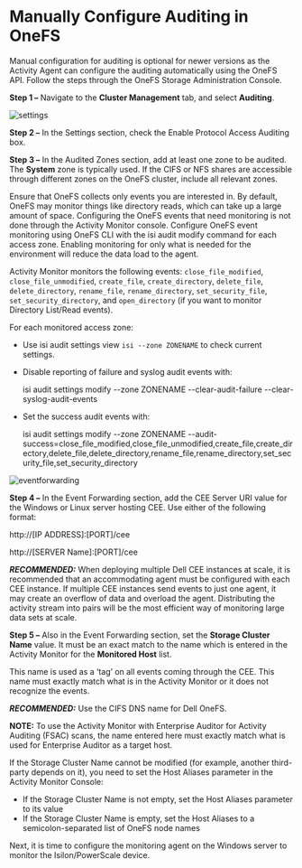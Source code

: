 # Manually Configure Auditing in OneFS

Manual configuration for auditing is optional for newer versions as the Activity Agent can configure
the auditing automatically using the OneFS API. Follow the steps through the OneFS Storage
Administration Console.

**Step 1 –** Navigate to the **Cluster Management** tab, and select **Auditing**.

![settings](/img/versioned_docs/activitymonitor_7.1/config/dellpowerscale/settings.webp)

**Step 2 –** In the Settings section, check the Enable Protocol Access Auditing box.

**Step 3 –** In the Audited Zones section, add at least one zone to be audited. The **System** zone
is typically used. If the CIFS or NFS shares are accessible through different zones on the OneFS
cluster, include all relevant zones.

Ensure that OneFS collects only events you are interested in. By default, OneFS may monitor things
like directory reads, which can take up a large amount of space. Configuring the OneFS events that
need monitoring is not done through the Activity Monitor console. Configure OneFS event monitoring
using OneFS CLI with the isi audit modify command for each access zone. Enabling monitoring for only
what is needed for the environment will reduce the data load to the agent.

Activity Monitor monitors the following events: `close_file_modified`, `close_file_unmodified`,
`create_file`, `create_directory`, `delete_file`, `delete_directory`, `rename_file`,
`rename_directory`, `set_security_file`, `set_security_directory`, and `open_directory` (if you want
to monitor Directory List/Read events).

For each monitored access zone:

- Use isi audit settings view `isi --zone ZONENAME` to check current settings.
- Disable reporting of failure and syslog audit events with:

  isi audit settings modify --zone ZONENAME --clear-audit-failure --clear-syslog-audit-events

- Set the success audit events with:

  isi audit settings modify --zone ZONENAME
  --audit-success=close_file_modified,close_file_unmodified,create_file,create_directory,delete_file,delete_directory,rename_file,rename_directory,set_security_file,set_security_directory

![eventforwarding](/img/versioned_docs/activitymonitor_7.1/config/dellpowerscale/eventforwarding.webp)

**Step 4 –** In the Event Forwarding section, add the CEE Server URI value for the Windows or Linux
server hosting CEE. Use either of the following format:

http://[IP ADDRESS]:[PORT]/cee

http://[SERVER Name]:[PORT]/cee

**_RECOMMENDED:_** When deploying multiple Dell CEE instances at scale, it is recommended that an
accommodating agent must be configured with each CEE instance. If multiple CEE instances send events
to just one agent, it may create an overflow of data and overload the agent. Distributing the
activity stream into pairs will be the most efficient way of monitoring large data sets at scale.

**Step 5 –** Also in the Event Forwarding section, set the **Storage Cluster Name** value. It must
be an exact match to the name which is entered in the Activity Monitor for the **Monitored Host**
list.

This name is used as a ‘tag’ on all events coming through the CEE. This name must exactly match what
is in the Activity Monitor or it does not recognize the events.

**_RECOMMENDED:_** Use the CIFS DNS name for Dell OneFS.

**NOTE:** To use the Activity Monitor with Enterprise Auditor for Activity Auditing (FSAC) scans,
the name entered here must exactly match what is used for Enterprise Auditor as a target host.

If the Storage Cluster Name cannot be modified (for example, another third-party depends on it), you
need to set the Host Aliases parameter in the Activity Monitor Console:

- If the Storage Cluster Name is not empty, set the Host Aliases parameter to its value
- If the Storage Cluster Name is empty, set the Host Aliases to a semicolon-separated list of OneFS
  node names

Next, it is time to configure the monitoring agent on the Windows server to monitor the
Isilon/PowerScale device.
